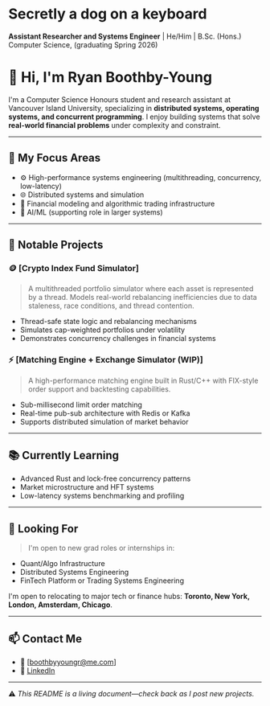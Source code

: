# Secretly a dog on a keyboard
**Assistant Researcher and Systems Engineer** | He/Him | B.Sc. (Hons.) Computer Science, (graduating Spring 2026)

# 👋 Hi, I'm Ryan Boothby-Young

I'm a Computer Science Honours student and research assistant at Vancouver Island University, specializing in **distributed systems, operating systems, and concurrent programming**.
I enjoy building systems that solve **real-world financial problems** under complexity and constraint.

---

## 🧠 My Focus Areas
- ⚙️ High-performance systems engineering (multithreading, concurrency, low-latency)
- 🌐 Distributed systems and simulation
- 💸 Financial modeling and algorithmic trading infrastructure
- 🤖 AI/ML (supporting role in larger systems)

---

## 🔧 Notable Projects

### 🪙 [Crypto Index Fund Simulator]
> A multithreaded portfolio simulator where each asset is represented by a thread. Models real-world rebalancing inefficiencies due to data staleness, race conditions, and thread contention.

- Thread-safe state logic and rebalancing mechanisms
- Simulates cap-weighted portfolios under volatility
- Demonstrates concurrency challenges in financial systems

### ⚡ [Matching Engine + Exchange Simulator (WIP)]
> A high-performance matching engine built in Rust/C++ with FIX-style order support and backtesting capabilities.

- Sub-millisecond limit order matching
- Real-time pub-sub architecture with Redis or Kafka
- Supports distributed simulation of market behavior

---

## 📚 Currently Learning
- Advanced Rust and lock-free concurrency patterns
- Market microstructure and HFT systems
- Low-latency systems benchmarking and profiling

---

## 💼 Looking For
> I'm open to new grad roles or internships in:
- Quant/Algo Infrastructure
- Distributed Systems Engineering
- FinTech Platform or Trading Systems Engineering

I'm open to relocating to major tech or finance hubs: **Toronto, New York, London, Amsterdam, Chicago**.

---

## 📫 Contact Me
- 📧 [boothbyyoungr@me.com]
- 💼 [LinkedIn](www.linkedin.com/in/ryan-boothby-young)
---

⚠️ *This README is a living document—check back as I post new projects.*

 

